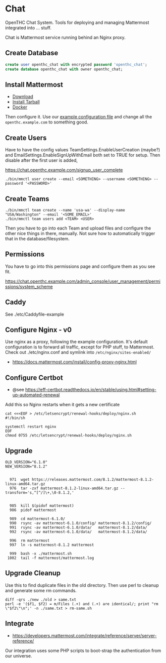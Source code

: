 # Chat

OpenTHC Chat System.
Tools for deploying and managing Mattermost integrated into ... stuff.

Chat is Mattermost service running behind an Nginx proxy.


## Create Database

```sql
create user openthc_chat with encrypted password 'openthc_chat';
create database openthc_chat with owner openthc_chat;
```


## Install Mattermost

- [Download](https://mattermost.com/download/)
- [Install Tarball](https://docs.mattermost.com/install/install-tar.html)
- [Docker](https://docs.mattermost.com/install/install-docker.html)

Then configure it.
Use our [example configuration file](etc/mattermost-config.json) and change all the `openthc.example.com` to something good.


## Create Users

Have to have the config values TeamSettings.EnableUserCreation (maybe?) and  EmailSettings.EnableSignUpWithEmail both set to TRUE for setup.
Then disable after the first user is added,

https://chat.openthc.example.com/signup_user_complete

```
./bin/mmctl user create --email <SOMETHING> --username <SOMETHING> --password '<PASSWORD>'
```


## Create Teams

```
./bin/mmctl team create --name 'usa-wa' --display-name "USA/Washington" --email '<SOME_EMAIL>'
./bin/mmctl team users add <TEAM> <USER>
```

Then you have to go into each Team and upload files and configure the other nice things in there, manually.
Not sure how to automatically trigger that in the database/filesystem.

## Permissions

You have to go into this permissions page and configure them as you see fit.

https://chat.openthc.example.com/admin_console/user_management/permissions/system_scheme


## Caddy

See ./etc/Caddyfile-example


## Configure Nginx - v0

Use nginx as a proxy, following the example configuration.
It's default configuration is to forward all traffic, except for PHP stuff, to Mattermost.
Check out ./etc/nginx.conf and symlink into `/etc/nginx/sites-enabled/`

- https://docs.mattermost.com/install/config-proxy-nginx.html


## Configure Certbot

 * @see https://eff-certbot.readthedocs.io/en/stable/using.html#setting-up-automated-renewal

Add this so Nginx restarts when it gets a new certificate

```
cat <<<EOF > /etc/letsencrypt/renewal-hooks/deploy/nginx.sh
#!/bin/sh

systemctl restart nginx
EOF
chmod 0755 /etc/letsencrypt/renewal-hooks/deploy/nginx.sh
```

## Upgrade

```
OLD_VERSION="6.1.0"
NEW_VERSION="8.1.2"


  971  wget https://releases.mattermost.com/8.1.2/mattermost-8.1.2-linux-amd64.tar.gz
  976  tar -zxf mattermost-8.1.2-linux-amd64.tar.gz --transform='s,^[^/]\+,\0-8.1.2,'


  985  kill $(pidof mattermost)
  986  pidof mattermost

  989  cd mattermost-6.1.0/
  990  rsync -av mattermost-6.1.0/config/ mattermost-8.1.2/config/
  991  rsync -av mattermost-6.1.0/data/   mattermost-8.1.2/data/
  992  rsync -av mattermost-6.1.0/data/   mattermost-8.1.2/data/

  996  rm mattermost
  997  ln -s mattermost-8.1.2 mattermost

  999  bash -x ./mattermost.sh
 1002  tail -f mattermost/mattermost.log

```


## Upgrade Cleanup

Use this to find duplicate files in the old directory.
Then use perl to cleanup and generate some rm commands.

```
diff -qrs ./new ./old > same.txt
perl -e '($f1, $f2) = m/Files (.+) and (.+) are identical/; print "rm \"$f2\"\n";' -n ./same.txt > rm-same.sh
```

## Integrate

- https://developers.mattermost.com/integrate/reference/server/server-reference/

Our integration uses some PHP scripts to boot-strap the authentication from our universe.
